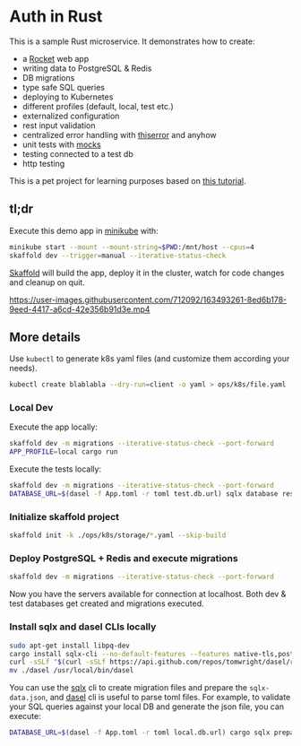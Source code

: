 # Auth in Rust

This is a sample Rust microservice. It demonstrates how to create:
 - a [Rocket](https://rocket.rs/) web app
 - writing data to PostgreSQL & Redis
 - DB migrations
 - type safe SQL queries
 - deploying to Kubernetes
 - different profiles (default, local, test etc.)
 - externalized configuration
 - rest input validation
 - centralized error handling with [thiserror](https://github.com/dtolnay/thiserror/) and anyhow
 - unit tests with [mocks](https://github.com/asomers/mockall/)
 - testing connected to a test db
 - http testing

This is a pet project for learning purposes based on [this tutorial](https://betterprogramming.pub/structuring-rust-project-for-testability-18207b5d0243).

## tl;dr

Execute this demo app in [minikube](https://minikube.sigs.k8s.io/docs/start/) with:

```sh
minikube start --mount --mount-string=$PWD:/mnt/host --cpus=4
skaffold dev --trigger=manual --iterative-status-check
```

[Skaffold](https://skaffold.dev/docs/install/) will build the app, deploy it in the cluster, watch for code changes and cleanup on quit.

https://user-images.githubusercontent.com/712092/163493261-8ed6b178-9eed-4417-a6cd-42e356b91d3e.mp4

## More details

Use `kubectl` to generate k8s yaml files (and customize them according your needs).

```sh
kubectl create blablabla --dry-run=client -o yaml > ops/k8s/file.yaml
```

### Local Dev

Execute the app locally:

```sh
skaffold dev -m migrations --iterative-status-check --port-forward
APP_PROFILE=local cargo run
```

Execute the tests locally:

```sh
skaffold dev -m migrations --iterative-status-check --port-forward
DATABASE_URL=$(dasel -f App.toml -r toml test.db.url) sqlx database reset -y && cargo test
```

### Initialize skaffold project

```sh
skaffold init -k ./ops/k8s/storage/*.yaml --skip-build
```

### Deploy PostgreSQL + Redis and execute migrations

```sh
skaffold dev -m migrations --iterative-status-check --port-forward
```

Now you have the servers available for connection at localhost. Both dev & test databases get created and migrations executed.

### Install sqlx and dasel CLIs locally

```sh
sudo apt-get install libpq-dev
cargo install sqlx-cli --no-default-features --features native-tls,postgres
curl -sSLf "$(curl -sSLf https://api.github.com/repos/tomwright/dasel/releases/latest | grep browser_download_url | grep linux_amd64 | cut -d\" -f 4)" -L -o dasel && chmod +x dasel
mv ./dasel /usr/local/bin/dasel
```

You can use the [sqlx](https://github.com/launchbadge/sqlx/tree/master/sqlx-cli#sqlx-cli) cli to create migration files and prepare the `sqlx-data.json`, and
[dasel](https://github.com/TomWright/dasel#dasel) cli is useful to parse toml files. For example, to validate your SQL queries against your local DB and generate the json file, you can execute:

```sh
DATABASE_URL=$(dasel -f App.toml -r toml local.db.url) cargo sqlx prepare -- --lib
```
